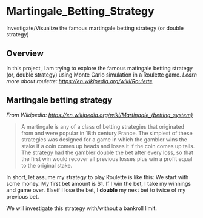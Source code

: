 # Martingale_Betting_Strategy
Investigate/Visualize the famous martingale betting strategy (or double strategy)

## Overview
In this project, I am trying to explore the famous matingale betting strategy (or, double strategy) using Monte Carlo simulation in a Roulette game. *Learn more about roulette: https://en.wikipedia.org/wiki/Roulette*

## Martingale betting strategy
*From Wikipedia: https://en.wikipedia.org/wiki/Martingale_(betting_system)*
> A martingale is any of a class of betting strategies that originated from and were popular in 18th century France. The simplest of these strategies was designed for a game in which the gambler wins the stake if a coin comes up heads and loses it if the coin comes up tails. The strategy had the gambler double the bet after every loss, so that the first win would recover all previous losses plus win a profit equal to the original stake.

In short, let assume my strategy to play Roulette is like this: We start with some money. My first bet amount is $1. If I win the bet, I take my winnings and game over. Elseif I lose the bet, I **double** my next bet to twice of my previous bet. 

We will investigate this strategy with/without a bankroll limit.  
